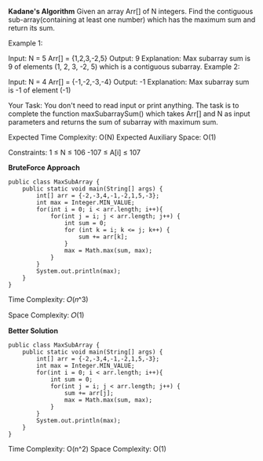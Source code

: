 **Kadane's Algorithm**
Given an array Arr[] of N integers. Find the contiguous sub-array(containing at least one number) which has the maximum sum and return its sum.


Example 1:

Input:
N = 5
Arr[] = {1,2,3,-2,5}
Output:
9
Explanation:
Max subarray sum is 9
of elements (1, 2, 3, -2, 5) which 
is a contiguous subarray.
Example 2:

Input:
N = 4
Arr[] = {-1,-2,-3,-4}
Output:
-1
Explanation:
Max subarray sum is -1 
of element (-1)

Your Task:
You don't need to read input or print anything. The task is to complete the function maxSubarraySum() which takes Arr[] and N as input parameters and returns the sum of subarray with maximum sum.


Expected Time Complexity: O(N)
Expected Auxiliary Space: O(1)


Constraints:
1 ≤ N ≤ 106
-107 ≤ A[i] ≤ 107

**BruteForce Approach**
```
public class MaxSubArray {
    public static void main(String[] args) {
        int[] arr = {-2,-3,4,-1,-2,1,5,-3};
        int max = Integer.MIN_VALUE;
        for(int i = 0; i < arr.length; i++){
            for(int j = i; j < arr.length; j++) {
                int sum = 0;
                for (int k = i; k <= j; k++) {
                    sum += arr[k];
                }
                max = Math.max(sum, max);
            }
        }
        System.out.println(max);
    }
}
```
Time Complexity: 𝑂(𝑛^3)

Space Complexity: 𝑂(1)

**Better Solution**
```
public class MaxSubArray {
    public static void main(String[] args) {
        int[] arr = {-2,-3,4,-1,-2,1,5,-3};
        int max = Integer.MIN_VALUE;
        for(int i = 0; i < arr.length; i++){
            int sum = 0;
            for(int j = i; j < arr.length; j++) {
                sum += arr[j];
                max = Math.max(sum, max);
            }
        }
        System.out.println(max);
    }
}
```
Time Complexity: O(n^2)
Space Complexity: O(1)
